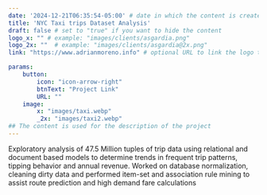 ```yaml
---
date: '2024-12-21T06:35:54-05:00' # date in which the content is created - defaults to "today"
title: 'NYC Taxi trips Dataset Analysis'
draft: false # set to "true" if you want to hide the content 
logo_x: "" # example: "images/clients/asgardia.png"
logo_2x: ""  # example: "images/clients/asgardia@2x.png"
link: "https://www.adrianmoreno.info" # optional URL to link the logo to

params:
    button:
        icon: "icon-arrow-right"
        btnText: "Project Link"
        URL: ""
    image:  
        x: "images/taxi.webp"
        _2x: "images/taxi2.webp"
## The content is used for the description of the project
---
```

Exploratory analysis of 47.5 Million tuples of trip data using relational and document based models to determine
trends in frequent trip patterns, tipping behavior and annual revenue. Worked on database normalization, cleaning dirty data and performed item-set and association rule mining to assist route prediction and high demand fare calculations